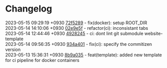 # Changelog

2023-05-15 09:29:19 +0930 [72f5289](https://gitlab.com/nofusscomputing/projects/gitlab-ci/-/commit/72f52898869fe23174e649f0bf8327732fd52147) - fix(docker): setup ROOT_DIR  
2023-05-14 14:10:06 +0930 [02e9e5f](https://gitlab.com/nofusscomputing/projects/gitlab-ci/-/commit/02e9e5f4f4cc0b93ae92c7ba3a2cfb38305af64c) - refactor(ci): inconsistant tabs  
2023-05-14 12:44:46 +0930 [4928245](https://gitlab.com/nofusscomputing/projects/gitlab-ci/-/commit/492824572b963f048af993fc36d8696f9b0fe41e) - ci: dont lint git submodule website-template  
2023-05-14 09:56:35 +0930 [934a401](https://gitlab.com/nofusscomputing/projects/gitlab-ci/-/commit/934a401a9620891b09a5fe9c9b0e50a97b43fa9b) - fix(ci): specify the commitizen version  
2023-05-13 15:36:31 +0930 [8b9a035](https://gitlab.com/nofusscomputing/projects/gitlab-ci/-/commit/8b9a0356dec7d99a63c4ed744b78ae707155e9f3) - feat(template): added new template for ci pipeline for docker containers  
